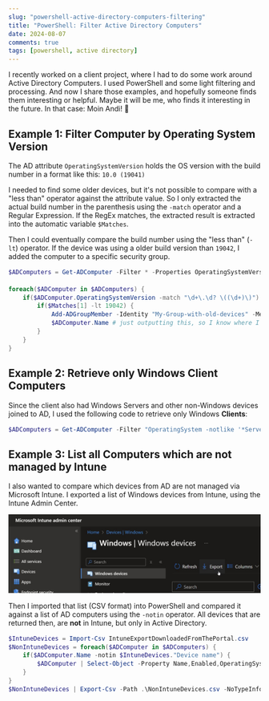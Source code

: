 ```yaml
---
slug: "powershell-active-directory-computers-filtering"
title: "PowerShell: Filter Active Directory Computers"
date: 2024-08-07
comments: true
tags: [powershell, active directory]
---
```

I recently worked on a client project, where I had to do some work around Active Directory Computers. I used PowerShell and some light filtering and processing. And now I share those examples, and hopefully someone finds them interesting or helpful. Maybe it will be me, who finds it interesting in the future. In that case: Moin Andi! 👋

## Example 1: Filter Computer by Operating System Version

The AD attribute `OperatingSystemVersion` holds the OS version with the build number in a format like this: `10.0 (19041)`

I needed to find some older devices, but it's not possible to compare with a "less than" operator against the attribute value. So I only extracted the actual build number in the parenthesis using the `-match` operator and a Regular Expression. If the RegEx matches, the extracted result is extracted into the automatic variable `$Matches`.

Then I could eventually compare the build number using the "less than" (`-lt`) operator. If the device was using a older build version than `19042`, I added the computer to a specific security group.

```powershell
$ADComputers = Get-ADComputer -Filter * -Properties OperatingSystemVersion

foreach($ADComputer in $ADComputers) {
    if($ADComputer.OperatingSystemVersion -match "\d+\.\d? \((\d+)\)") {
        if($Matches[1] -lt 19042) {
            Add-ADGroupMember -Identity "My-Group-with-old-devices" -Members $ADComputer.DistinguishedName
            $ADComputer.Name # just outputting this, so I know where I'm currently at
        }
    }
}
```

## Example 2: Retrieve only Windows Client Computers

Since the client also had Windows Servers and other non-Windows devices joined to AD, I used the following code to retrieve only Windows **Clients**:

```powershell
$ADComputers = Get-ADComputer -Filter "OperatingSystem -notlike '*Server*' -and OperatingSystem -like '*Windows*'" -Properties OperatingSystemVersion,OperatingSystem
```

## Example 3: List all Computers which are not managed by Intune

I also wanted to compare which devices from AD are not managed via Microsoft Intune. I exported a list of Windows devices from Intune, using the Intune Admin Center. 

[![Export Windows Devices list via Intune in CSV format](/images/2024/2024-08-07-Intune-Export-Devices.jpg "Export Windows Devices list via Intune in CSV format")](/images/2024/2024-08-07-Intune-Export-Devices.jpg)

Then I imported that list (CSV format) into PowerShell and compared it against a list of AD computers using the `-notin` operator. All devices that are returned then, are **not** in Intune, but only in Active Directory.

```powershell
$IntuneDevices = Import-Csv IntuneExportDownloadedFromThePortal.csv
$NonIntuneDevices = foreach($ADComputer in $ADComputers) {
    if($ADComputer.Name -notin $IntuneDevices."Device name") {
        $ADComputer | Select-Object -Property Name,Enabled,OperatingSystem,OperatingSystemVersion
    }
}
$NonIntuneDevices | Export-Csv -Path .\NonIntuneDevices.csv -NoTypeInformation -Encoding utf8
```
